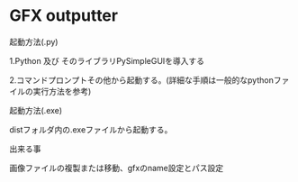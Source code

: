 # GFX outputter
起動方法(.py)

1.Python 及び そのライブラリPySimpleGUIを導入する

2.コマンドプロンプトその他から起動する。(詳細な手順は一般的なpythonファイルの実行方法を参考)

起動方法(.exe)

distフォルダ内の.exeファイルから起動する。

出来る事

画像ファイルの複製または移動、gfxのname設定とパス設定
